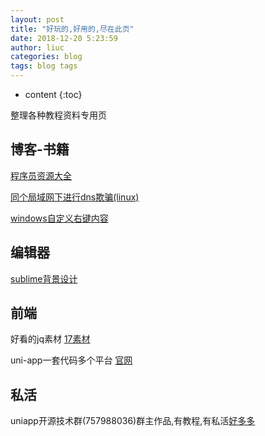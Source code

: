 ```yaml
---
layout: post
title: "好玩的,好用的,尽在此页"
date: 2018-12-20 5:23:59
author: liuc
categories: blog
tags: blog tags
---
```


* content
{:toc}

整理各种教程资料专用页








## 博客-书籍

[程序员资源大全](https://blog.csdn.net/xishining/article/details/80851421)

[同个局域网下进行dns欺骗(linux)](https://blog.csdn.net/qq_42383069/article/details/84495607)

[windows自定义右键内容](https://blog.csdn.net/Sweeneyzuo/article/details/84704088)

## 编辑器

[sublime背景设计](http://tmtheme-editor.herokuapp.com/#!/editor/local/undefined)

## 前端

好看的jq素材 [17素材](http://www.17sucai.com/)

uni-app一套代码多个平台 [官网](https://uniapp.dcloud.io/)

## 私活

uniapp开源技术群(757988036)群主作品,有教程,有私活[好多多](http://uniapp.red)